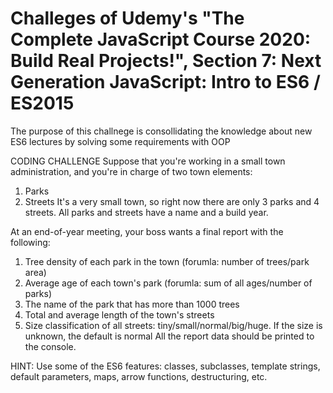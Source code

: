 # Challeges of Udemy's "The Complete JavaScript Course 2020: Build Real Projects!", Section 7: Next Generation JavaScript: Intro to ES6 / ES2015

The purpose of this challnege is consollidating the knowledge about new ES6 lectures by solving some requirements with OOP 

CODING CHALLENGE
Suppose that you're working in a small town administration, and you're in charge of two town elements:

1. Parks
2. Streets
It's a very small town, so right now there are only 3 parks and 4 streets. All parks and streets have a name and a build year.

At an end-of-year meeting, your boss wants a final report with the following:

1. Tree density of each park in the town (forumla: number of trees/park area)
2. Average age of each town's park (forumla: sum of all ages/number of parks)
3. The name of the park that has more than 1000 trees
4. Total and average length of the town's streets
5. Size classification of all streets: tiny/small/normal/big/huge. If the size is unknown, the default is normal
All the report data should be printed to the console.

HINT: Use some of the ES6 features: classes, subclasses, template strings, default parameters, maps, arrow functions, destructuring, etc.